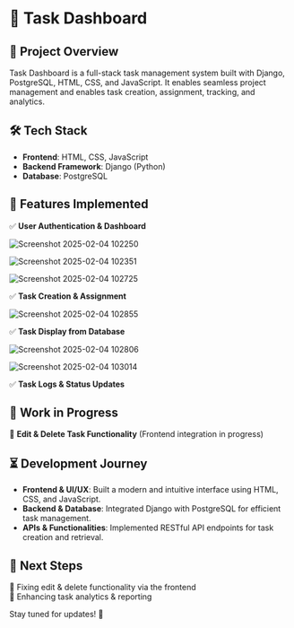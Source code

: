 # 📝 Task Dashboard

## 🚀 Project Overview  
Task Dashboard is a full-stack task management system built with Django, PostgreSQL, HTML, CSS, and JavaScript. It enables seamless project management and enables task creation, assignment, tracking, and analytics.

## 🛠️ Tech Stack  
- **Frontend**: HTML, CSS, JavaScript  
- **Backend Framework**: Django (Python)  
- **Database**: PostgreSQL  

## 📌 Features Implemented  
✅ **User Authentication & Dashboard**

![Screenshot 2025-02-04 102250](https://github.com/user-attachments/assets/d962dc18-370d-4a16-acea-a8a59053e7a4)

![Screenshot 2025-02-04 102351](https://github.com/user-attachments/assets/a87e4697-488a-4cf7-adb0-d5e1c9739254)

![Screenshot 2025-02-04 102725](https://github.com/user-attachments/assets/9978feb6-abe7-45fc-9d23-0b929be647ac)

✅ **Task Creation & Assignment** 

![Screenshot 2025-02-04 102855](https://github.com/user-attachments/assets/12b8eee7-91a9-4f4b-808d-0cbf06d7ba7a)


✅ **Task Display from Database**  

![Screenshot 2025-02-04 102806](https://github.com/user-attachments/assets/20282328-7e9f-4705-bb88-08040f4abcc8)


![Screenshot 2025-02-04 103014](https://github.com/user-attachments/assets/c660f134-6523-4caa-80a6-632c20442a68)


✅ **Task Logs & Status Updates**  


## 🔧 Work in Progress  
🔹 **Edit & Delete Task Functionality** (Frontend integration in progress)  

## ⏳ Development Journey  
- **Frontend & UI/UX**: Built a modern and intuitive interface using HTML, CSS, and JavaScript.  
- **Backend & Database**: Integrated Django with PostgreSQL for efficient task management.  
- **APIs & Functionalities**: Implemented RESTful API endpoints for task creation and retrieval.  

## 📅 Next Steps  
🚀 Fixing edit & delete functionality via the frontend  
🚀 Enhancing task analytics & reporting  

Stay tuned for updates! 🎯  



